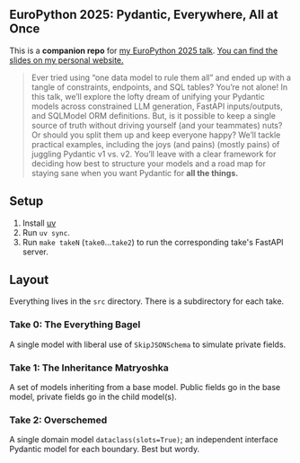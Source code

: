 ## EuroPython 2025: Pydantic, Everywhere, All at Once

This is a **companion repo** for [my EuroPython 2025 talk](https://ep2025.europython.eu/session/pydantic-everywhere-all-at-once). [You can find the slides on my personal website.](https://simon.podhajsky.net/presentations/europython_2025_pydantic)

> Ever tried using “one data model to rule them all” and ended up with a tangle of constraints, endpoints, and SQL tables? You’re not alone! In this talk, we’ll explore the lofty dream of unifying your Pydantic models across constrained LLM generation, FastAPI inputs/outputs, and SQLModel ORM definitions. But, is it possible to keep a single source of truth without driving yourself (and your teammates) nuts? Or should you split them up and keep everyone happy? We’ll tackle practical examples, including the joys (and pains) (mostly pains) of juggling Pydantic v1 vs. v2. You’ll leave with a clear framework for deciding how best to structure your models and a road map for staying sane when you want Pydantic for **all the things.**


## Setup

1. Install [uv](https://docs.astral.sh/uv/)
2. Run `uv sync`.
3. Run `make takeN` (`take0`...`take2`) to run the corresponding take's FastAPI server.

## Layout

Everything lives in the `src` directory. There is a subdirectory for each take.

### Take 0: The Everything Bagel

A single model with liberal use of `SkipJSONSchema` to simulate private fields.

### Take 1: The Inheritance Matryoshka

A set of models inheriting from a base model. Public fields go in the base model, private fields go in the child model(s).

### Take 2: Overschemed

A single domain model `dataclass(slots=True)`; an independent interface Pydantic model for each boundary. Best but wordy.